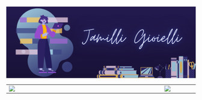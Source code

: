 ![capa github](https://github.com/jamilligioielli/jamilligioielli/blob/main/github_profile.png)  


<center>
  <table>
    <tr>
        <td><img width="400px" align="left" src="https://github-readme-stats.vercel.app/api/top-langs/?username=jamilligioielli&hide=html&layout=compact&theme=buefy" /></td>
        <td><img width="495px" align="left" src="https://github-readme-stats.vercel.app/api?username=jamilligioielli&theme=buefy"/></td>
    </tr>   
  </table>
</center>  


